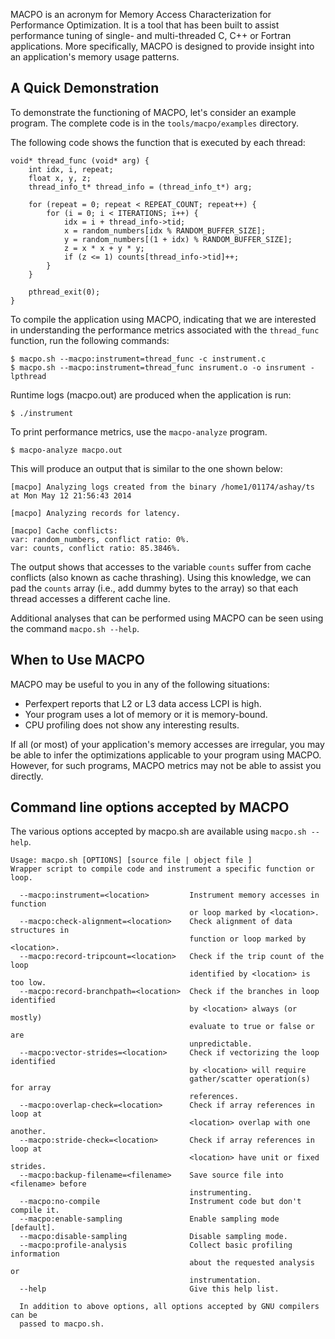 MACPO is an acronym for Memory Access Characterization for Performance
Optimization. It is a tool that has been built to assist performance
tuning of single- and multi-threaded C, C++ or Fortran applications.
More specifically, MACPO is designed to provide insight into an
application's memory usage patterns.

A Quick Demonstration
---------------------

To demonstrate the functioning of MACPO, let's consider an example
program. The complete code is in the `tools/macpo/examples`
directory.

The following code shows the function that is executed by each thread:

    void* thread_func (void* arg) {
        int idx, i, repeat;
        float x, y, z;
        thread_info_t* thread_info = (thread_info_t*) arg;

        for (repeat = 0; repeat < REPEAT_COUNT; repeat++) {
            for (i = 0; i < ITERATIONS; i++) {
                idx = i + thread_info->tid;
                x = random_numbers[idx % RANDOM_BUFFER_SIZE];
                y = random_numbers[(1 + idx) % RANDOM_BUFFER_SIZE];
                z = x * x + y * y;
                if (z <= 1) counts[thread_info->tid]++;
            }
        }

        pthread_exit(0);
    }

To compile the application using MACPO, indicating that we are
interested in understanding the performance metrics associated with the
`thread_func` function, run the following commands:

    $ macpo.sh --macpo:instrument=thread_func -c instrument.c
    $ macpo.sh --macpo:instrument=thread_func insrument.o -o insrument -lpthread

Runtime logs (macpo.out) are produced when the application is run:

    $ ./instrument

To print performance metrics, use the `macpo-analyze` program.

    $ macpo-analyze macpo.out

This will produce an output that is similar to the one shown below:

    [macpo] Analyzing logs created from the binary /home1/01174/ashay/ts at Mon May 12 21:56:43 2014

    [macpo] Analyzing records for latency.

    [macpo] Cache conflicts:
    var: random_numbers, conflict ratio: 0%.
    var: counts, conflict ratio: 85.3846%.

The output shows that accesses to the variable `counts` suffer from cache
conflicts (also known as cache thrashing). Using this knowledge, we can pad the
`counts` array (i.e., add dummy bytes to the array) so that each thread
accesses a different cache line.

Additional analyses that can be performed using MACPO can be seen using the
command `macpo.sh --help`.

When to Use MACPO
-----------------

MACPO may be useful to you in any of the following situations:

-   Perfexpert reports that L2 or L3 data access LCPI is high.
-   Your program uses a lot of memory or it is memory-bound.
-   CPU profiling does not show any interesting results.

If all (or most) of your application's memory accesses are irregular,
you may be able to infer the optimizations applicable to your program using MACPO.
However, for such programs, MACPO metrics may not be able to assist you
directly.

Command line options accepted by MACPO
--------------------------------------

The various options accepted by macpo.sh are available using `macpo.sh --help`.

    Usage: macpo.sh [OPTIONS] [source file | object file ]
    Wrapper script to compile code and instrument a specific function or loop.

      --macpo:instrument=<location>         Instrument memory accesses in function
                                            or loop marked by <location>.
      --macpo:check-alignment=<location>    Check alignment of data structures in
                                            function or loop marked by <location>.
      --macpo:record-tripcount=<location>   Check if the trip count of the loop
                                            identified by <location> is too low.
      --macpo:record-branchpath=<location>  Check if the branches in loop identified
                                            by <location> always (or mostly) 
                                            evaluate to true or false or are
                                            unpredictable.
      --macpo:vector-strides=<location>     Check if vectorizing the loop identified
                                            by <location> will require 
                                            gather/scatter operation(s) for array
                                            references.
      --macpo:overlap-check=<location>      Check if array references in loop at
                                            <location> overlap with one another.
      --macpo:stride-check=<location>       Check if array references in loop at
                                            <location> have unit or fixed strides.
      --macpo:backup-filename=<filename>    Save source file into <filename> before
                                            instrumenting.
      --macpo:no-compile                    Instrument code but don't compile it.
      --macpo:enable-sampling               Enable sampling mode [default].
      --macpo:disable-sampling              Disable sampling mode.
      --macpo:profile-analysis              Collect basic profiling information
                                            about the requested analysis or 
                                            instrumentation.
      --help                                Give this help list.

      In addition to above options, all options accepted by GNU compilers can be
      passed to macpo.sh.
